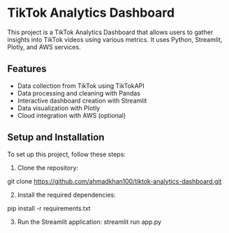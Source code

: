 # TikTok Analytics Dashboard

This project is a TikTok Analytics Dashboard that allows users to gather insights into TikTok videos using various metrics. It uses Python, Streamlit, Plotly, and AWS services.

## Features

- Data collection from TikTok using TikTokAPI
- Data processing and cleaning with Pandas
- Interactive dashboard creation with Streamlit
- Data visualization with Plotly
- Cloud integration with AWS (optional)

## Setup and Installation

To set up this project, follow these steps:

1. Clone the repository:

git clone https://github.com/ahmadkhan100/tiktok-analytics-dashboard.git


2. Install the required dependencies:

pip install -r requirements.txt

3. Run the Streamlit application:
streamlit run app.py
